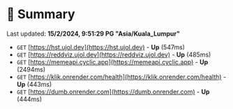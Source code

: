 # 📖 Summary
Last updated: **15/2/2024, 9:51:29 PG "Asia/Kuala_Lumpur"**

- `GET` [https://hst.ujol.dev](https://hst.ujol.dev) - **Up** (547ms)
- `GET` [https://reddviz.ujol.dev](https://reddviz.ujol.dev) - **Up** (485ms)
- `GET` [https://memeapi.cyclic.app](https://memeapi.cyclic.app) - **Up** (2494ms)
- `GET` [https://klik.onrender.com/health](https://klik.onrender.com/health) - **Up** (443ms)
- `GET` [https://dumb.onrender.com](https://dumb.onrender.com) - **Up** (444ms)
